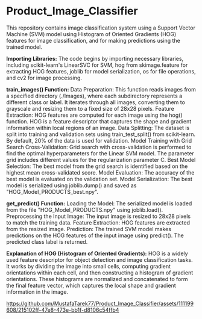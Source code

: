 # Product_Image_Classifier
This repository contains image classification system using a Support Vector Machine (SVM) model using Histogram of Oriented Gradients (HOG) features for image classification, and for making predictions using the trained model.

**Importing Libraries:** The code begins by importing necessary libraries, including scikit-learn's LinearSVC for SVM, hog from skimage.feature for extracting HOG features, joblib for model serialization, os for file operations, and cv2 for image processing.

**train_images() Function:**
Data Preparation: This function reads images from a specified directory (./Images), where each subdirectory represents a different class or label. It iterates through all images, converting them to grayscale and resizing them to a fixed size of 28x28 pixels.
Feature Extraction: HOG features are computed for each image using the hog() function. HOG is a feature descriptor that captures the shape and gradient information within local regions of an image.
Data Splitting: The dataset is split into training and validation sets using train_test_split() from scikit-learn. By default, 20% of the data is used for validation.
Model Training with Grid Search Cross-Validation: Grid search with cross-validation is performed to find the optimal hyperparameters for the Linear SVM model. The parameter grid includes different values for the regularization parameter C.
Best Model Selection: The best model from the grid search is identified based on the highest mean cross-validated score.
Model Evaluation: The accuracy of the best model is evaluated on the validation set.
Model Serialization: The best model is serialized using joblib.dump() and saved as "HOG_Model_PRODUCTS_best.npy".

**get_predict() Function:**
Loading the Model: The serialized model is loaded from the file "HOG_Model_PRODUCTS.npy" using joblib.load().
Preprocessing the Input Image: The input image is resized to 28x28 pixels to match the training data.
Feature Extraction: HOG features are extracted from the resized image.
Prediction: The trained SVM model makes predictions on the HOG features of the input image using predict(). The predicted class label is returned.

**Explanation of HOG (Histogram of Oriented Gradients):**
HOG is a widely used feature descriptor for object detection and image classification tasks.
It works by dividing the image into small cells, computing gradient orientations within each cell, and then constructing a histogram of gradient orientations.
These histograms are normalized and concatenated to form the final feature vector, which captures the local shape and gradient information in the image.


https://github.com/MustafaTarek77/Product_Image_Classifier/assets/111199608/215102ff-47e8-473e-bb1f-d8106c54ffb4
